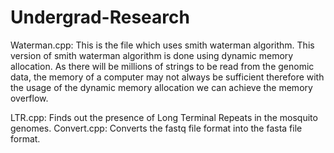 # Undergrad-Research
Waterman.cpp: This is the file which uses smith waterman algorithm. This version of smith waterman algorithm is done using dynamic memory allocation.
  As there will be millions of strings to be read from the genomic data, the memory of a computer may not always be sufficient
  therefore with the usage of the dynamic memory allocation we can achieve the memory overflow.
  
LTR.cpp: Finds out the presence of Long Terminal Repeats in the mosquito genomes.
Convert.cpp: Converts the fastq file format into the fasta file format.
